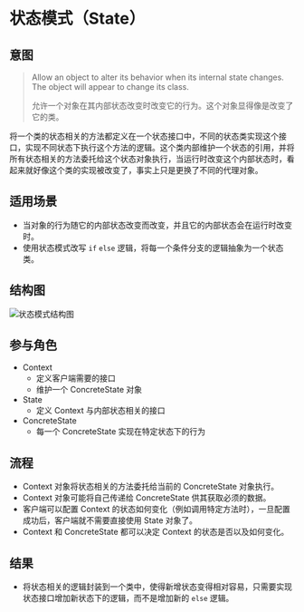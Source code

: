 # 状态模式（State）

## 意图

> Allow an object to alter its behavior when its internal state changes. The object will appear to change its class.
>
> 允许一个对象在其内部状态改变时改变它的行为。这个对象显得像是改变了它的类。

将一个类的状态相关的方法都定义在一个状态接口中，不同的状态类实现这个接口，实现不同状态下执行这个方法的逻辑。这个类内部维护一个状态的引用，并将所有状态相关的方法委托给这个状态对象执行，当运行时改变这个内部状态时，看起来就好像这个类的实现被改变了，事实上只是更换了不同的代理对象。

## 适用场景

- 当对象的行为随它的内部状态改变而改变，并且它的内部状态会在运行时改变时。
- 使用状态模式改写 `if` `else` 逻辑，将每一个条件分支的逻辑抽象为一个状态类。

## 结构图

![状态模式结构图](https://youdu-markdown.oss-cn-shanghai.aliyuncs.com/20191207231124.png)


## 参与角色

- Context
  - 定义客户端需要的接口
  - 维护一个 ConcreteState 对象
- State
  - 定义 Context 与内部状态相关的接口
- ConcreteState
  - 每一个 ConcreteState 实现在特定状态下的行为

## 流程

- Context 对象将状态相关的方法委托给当前的 ConcreteState 对象执行。
- Context 对象可能将自己传递给 ConcreteState 供其获取必须的数据。
- 客户端可以配置 Context 的状态如何变化（例如调用特定方法时），一旦配置成功后，客户端就不需要直接使用 State 对象了。
- Context 和 ConcreteState 都可以决定 Context 的状态是否以及如何变化。

## 结果

- 将状态相关的逻辑封装到一个类中，使得新增状态变得相对容易，只需要实现状态接口增加新状态下的逻辑，而不是增加新的 `else` 逻辑。
